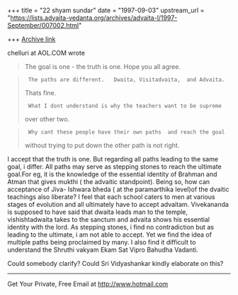 +++
title = "22 shyam sundar"
date = "1997-09-03"
upstream_url = "https://lists.advaita-vedanta.org/archives/advaita-l/1997-September/007002.html"

+++
[Archive link](https://lists.advaita-vedanta.org/archives/advaita-l/1997-September/007002.html)

chelluri at AOL.COM wrote

>The goal is one - the truth is one.   Hope you all agree.

>      The paths are different.   Dwaita, Visitadvaita,  and Advaita.
>Thats fine.
>
>      What I dont understand is why the teachers want to be supreme
>over other two.
>

>      Why cant these people have their own paths  and reach the goal
>without trying
>      to put   down the other path is not right.

  I accept that the truth is one. But regarding all paths leading to the
same goal, i differ. All paths may serve as stepping stones to reach the
ultimate goal.For eg, it is the knowledge of the essential identity of
Brahman and Atman that gives mukthi ( the advaitic standpoint). Being
so, how can acceptance of Jiva- Ishwara bheda ( at the paramarthika
level)of the dvaitic teachings also liberate?
I feel that each school caters to men at various stages of evolution and
all ultimately have to accept advaitam. Vivekananda is supposed to have
said that dwaita leads man to the temple, vishishtadwaita takes to the
sanctum and advaita shows his essential identity with the lord. As
stepping stones, i find no contradiction but as leading to the ultimate,
i am not able to accept.
 Yet we find the idea of multiple paths being proclaimed by many.
I also find it difficult to understand the Shruthi vakyam Ekam Sat Vipro
Bahudha Vadanti.

Could somebody clarify?
Could  Sri Vidyashankar kindly elaborate on this?

______________________________________________________
Get Your Private, Free Email at http://www.hotmail.com

